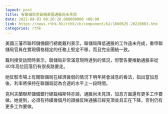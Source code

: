 ```yaml
---
layout: post
title: 有聯儲局官員稱美國通脹尚未見頂
date: 2022-08-03 08:26:20.000000000 +08:00
link: https://news.rthk.hk/rthk/ch/component/k2/1660625-20220803.htm
categories: rthk
---
```


美國三藩市聯邦儲備銀行總裁戴利表示，聯儲局降低通脹的工作遠未完成，重申聯儲局官員在實現價格穩定的任務上堅定不移，而且完全團結一致。

戴利接受訪問時表示，聯儲局非常滿意現時達到的情況，但警告要推動通脹率從40年高位回落仍有很長路要走。

她反駁市場上有關聯儲局在經濟疲弱的情況下明年將會減息的看法，指出當加息後，利率將保持在聯儲局認為合適的水平上一段時間。

克利夫蘭聯邦儲備銀行總裁梅斯特亦說，通脹尚未見頂，加息方面還有更多工作要做。她提到，必須有持續幾個月的證據反映通脹已經見頂並且正在下降，否則仍有更多工作要做。
